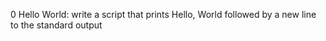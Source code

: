0 Hello World: write a script that prints Hello, World followed by a new line to the standard output
